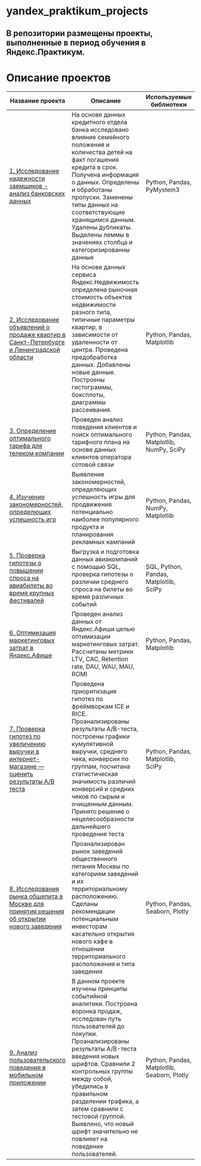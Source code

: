 # yandex_praktikum_projects
## В репозитории размещены проекты, выполненные в период обучения в Яндекс.Практикум.
# Описание проектов

| Название проекта | Описание | Используемые библиотеки|
| --- | --- | --- |
| [1. Исследование надежности заемщиков - анализ банковских данных](https://github.com/Zackanick/yandex_praktikum_projects/tree/main/investigation%20of%20borrowers%20reliability) | На основе данных кредитного отдела банка исследовано влияние семейного положения и количества детей на факт погашения кредита в срок. Получена информация о данных. Определены и обработаны пропуски. Заменены типы данных на соответствующие хранящимся данным. Удалены дубликаты. Выделены леммы в значениях столбца и категоризированны данные | Python, Pandas, PyMystem3|
| [2. Исследование объявлений о продаже квартир в Санкт-Петербурге и Ленинградской области](https://github.com/Zackanick/yandex_praktikum_projects/tree/main/living_properties_for_sale) | На основе данных сервиса Яндекс.Недвижимость определена рыночная стоимость объектов недвижимости разного типа, типичные параметры квартир, в зависимости от удаленности от центра. Проведена предобработка данных. Добавлены новые данные. Построены гистограммы, боксплоты, диаграммы рассеивания. | Python, Pandas, Matplotlib|
| [3. Определение оптимального тарифа для телеком компании](https://github.com/Zackanick/yandex_praktikum_projects/tree/main/mobile_operator_tariffs_comparison) | Проведен анализ поведения клиентов и поиск оптимального тарифного плана на основе данных клиентов оператора сотовой связи | Python, Pandas, Matplotlib, NumPy, SciPy|
| [4. Изучение закономерностей, определющих успешность игр](https://github.com/Zackanick/yandex_praktikum_projects/tree/main/computer_games-success_sale) | Выявление закономерностей, определяющих успешность игры для продвижения потенциально наиболее популярного продукта и планирования рекламных кампаний | Python, Pandas, NumPy, Matplotlib|
| [5. Проверка гипотезы о повышении спроса на авиабилеты во время крупных фестивалей](https://github.com/Zackanick/yandex_praktikum_projects/tree/main/demand_generation_in_avia_sales) | Выгрузка и подготовка данных авиакомпаний с помощью SQL, проверка гипотезы о различии среднего спроса на билеты во время различных событий| SQL, Python, Pandas, Matplotlib, SciPy|
| [6. Оптимизация маркетинговых затрат в Яндекс.Афише](https://github.com/Zackanick/yandex_praktikum_projects/tree/main/marketing_costs_optimization_in_Yandex_Afisha) | Проведен анализ данных от Яндекс.Афиши целью оптимизации маркетинговых затрат. Рассчитаны метрики LTV, CAC, Retention rate, DAU, WAU, MAU, ROMI| Python, Pandas, Matplotlib|
| [7. Проверка гипотез по увеличению выручки в интернет-магазине — оценить результаты A/B теста](https://github.com/Zackanick/yandex_praktikum_projects/tree/main/hypotheses_to_increase_revenue_online_shoping) | Проведена приоритизация гипотез по фреймворкам ICE и RICE. Проанализированы результаты A/B-теста, построены графики кумулятивной выручки, среднего чека, конверсии по группам, посчитана статистическая значимость различий конверсий и средних чеков по сырым и очищенным данным. Принято решение о нецелесообразности дальнейшего проведения теста| Python, Pandas, Matplotlib, SciPy|
| [8. Исследования рынка общепита в Москве для принятия решения об открытии нового заведения](https://github.com/Zackanick/yandex_praktikum_projects/tree/main/moscow_restaurants_analysis_for_startup) | Проанализирован рынок заведений общественного питания Москвы по категориям заведений и их территориальному расположению. Сделаны рекомендации потенциальным инвесторам касательно открытия нового кафе в отношении территориального расположения и типа заведения|Python, Pandas, Seaborn, Plotly|
| [9. Анализ пользовательского поведения в мобильном приложении](https://github.com/Zackanick/yandex_praktikum_projects/tree/main/retail_mobile_apps) | В данном проекте изучены принципы событийной аналитики. Построена воронка продаж, исследован путь пользователей до покупки. Проанализированы результаты A/B-теста введения новых шрифтов. Сравнили 2 контрольных группы между собой, убедились в правильном разделении трафика, а затем сравнили с тестовой группой. Выявлено, что новый шрифт значительно не повлияет на поведение пользователей.|Python, Pandas, Matplotlib, Seaborn, Plotly|

